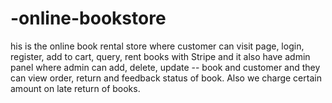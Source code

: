 # -online-bookstore
his is the online book rental store where customer can visit page, login, register, add to cart, query, rent books with Stripe and it also have admin panel where admin can add, delete, update -- book and customer and they can view order, return and feedback status of book. Also we charge certain amount on late return of books.
